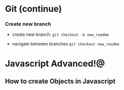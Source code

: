 # Git (continue)

### Create new branch

- create new branch:
  `git checkout -b new_readme`

- navigate between branches
  `git checkout new_readme`

# Javascript Advanced!@

## How to create Objects in Javascript
